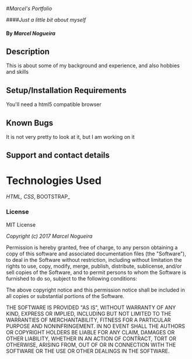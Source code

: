 #_Marcel's Portfolio_

####_Just a little bit about myself_

#### By _**Marcel Nogueira**_

## Description

This is about some of my background and experience, and also hobbies and skills

## Setup/Installation Requirements

You'll need a html5 compatible browser

## Known Bugs

It is not very pretty to look at it, but I am working on it

## Support and contact details

<a href="marcelinseattle@gmail.com"></a>

# Technologies Used

_HTML, CSS_, BOOTSTRAP_

### License

MIT License

_Copyright (c) 2017 Marcel Nogueira_

Permission is hereby granted, free of charge, to any person obtaining a copy
of this software and associated documentation files (the "Software"), to deal
in the Software without restriction, including without limitation the rights
to use, copy, modify, merge, publish, distribute, sublicense, and/or sell
copies of the Software, and to permit persons to whom the Software is
furnished to do so, subject to the following conditions:

The above copyright notice and this permission notice shall be included in all
copies or substantial portions of the Software.

THE SOFTWARE IS PROVIDED "AS IS", WITHOUT WARRANTY OF ANY KIND, EXPRESS OR
IMPLIED, INCLUDING BUT NOT LIMITED TO THE WARRANTIES OF MERCHANTABILITY,
FITNESS FOR A PARTICULAR PURPOSE AND NONINFRINGEMENT. IN NO EVENT SHALL THE
AUTHORS OR COPYRIGHT HOLDERS BE LIABLE FOR ANY CLAIM, DAMAGES OR OTHER
LIABILITY, WHETHER IN AN ACTION OF CONTRACT, TORT OR OTHERWISE, ARISING FROM,
OUT OF OR IN CONNECTION WITH THE SOFTWARE OR THE USE OR OTHER DEALINGS IN THE
SOFTWARE.
